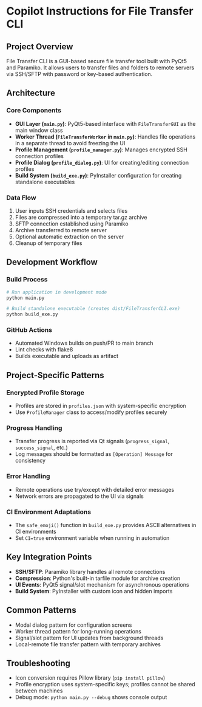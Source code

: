 # Copilot Instructions for File Transfer CLI

## Project Overview
File Transfer CLI is a GUI-based secure file transfer tool built with PyQt5 and Paramiko. It allows users to transfer files and folders to remote servers via SSH/SFTP with password or key-based authentication.

## Architecture

### Core Components
- **GUI Layer (`main.py`)**: PyQt5-based interface with `FileTransferGUI` as the main window class
- **Worker Thread (`FileTransferWorker` in `main.py`)**: Handles file operations in a separate thread to avoid freezing the UI
- **Profile Management (`profile_manager.py`)**: Manages encrypted SSH connection profiles
- **Profile Dialog (`profile_dialog.py`)**: UI for creating/editing connection profiles
- **Build System (`build_exe.py`)**: PyInstaller configuration for creating standalone executables

### Data Flow
1. User inputs SSH credentials and selects files
2. Files are compressed into a temporary tar.gz archive
3. SFTP connection established using Paramiko
4. Archive transferred to remote server
5. Optional automatic extraction on the server
6. Cleanup of temporary files

## Development Workflow

### Build Process
```bash
# Run application in development mode
python main.py

# Build standalone executable (creates dist/FileTransferCLI.exe)
python build_exe.py
```

### GitHub Actions
- Automated Windows builds on push/PR to main branch
- Lint checks with flake8
- Builds executable and uploads as artifact

## Project-Specific Patterns

### Encrypted Profile Storage
- Profiles are stored in `profiles.json` with system-specific encryption
- Use `ProfileManager` class to access/modify profiles securely

### Progress Handling
- Transfer progress is reported via Qt signals (`progress_signal`, `success_signal`, etc.)
- Log messages should be formatted as `[Operation] Message` for consistency

### Error Handling
- Remote operations use try/except with detailed error messages
- Network errors are propagated to the UI via signals

### CI Environment Adaptations
- The `safe_emoji()` function in `build_exe.py` provides ASCII alternatives in CI environments
- Set `CI=true` environment variable when running in automation

## Key Integration Points
- **SSH/SFTP**: Paramiko library handles all remote connections
- **Compression**: Python's built-in tarfile module for archive creation
- **UI Events**: PyQt5 signal/slot mechanism for asynchronous operations
- **Build System**: PyInstaller with custom icon and hidden imports

## Common Patterns
- Modal dialog pattern for configuration screens
- Worker thread pattern for long-running operations
- Signal/slot pattern for UI updates from background threads
- Local-remote file transfer pattern with temporary archives

## Troubleshooting
- Icon conversion requires Pillow library (`pip install pillow`)
- Profile encryption uses system-specific keys; profiles cannot be shared between machines
- Debug mode: `python main.py --debug` shows console output
